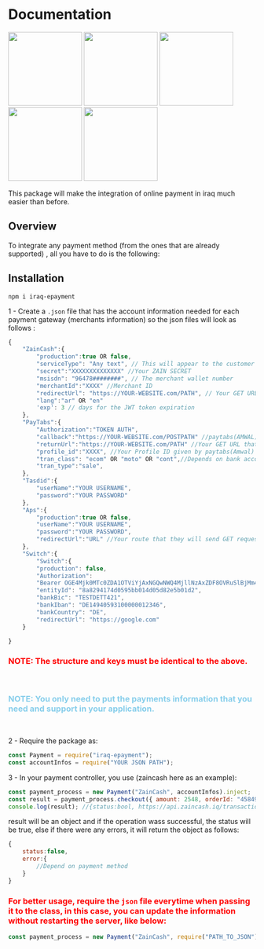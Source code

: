 # Documentation

<p float="left">
  <img src="https://i.ibb.co/X36LnW4/amwal-Logo.png" width="150" />
  <img src="https://i.ibb.co/30MpmJv/apsLogo.png" width="150" /> 
  <img src="https://i.ibb.co/3SrYdbj/zain-Cash-Logo-1.png" width="150" />
  <img src="https://i.ibb.co/42FBytV/switch-Logo.png" width="150" />
  <img src="https://i.ibb.co/mHcBNGq/Tasdid-Logo.png" width="150" />
</p>

This package will make the integration of online payment in iraq much easier than before.

## Overview

To integrate any payment method (from the ones that are already supported) , all you have to do is the following:

## Installation

```shell
npm i iraq-epayment
```

1 - Create a `.json` file that has the account information needed for each payment gateway (merchants information) so the json files will look as follows :

```javascript
{
    "ZainCash":{
        "production":true OR false,
        "serviceType": "Any text", // This will appear to the customer in the payment page.
        "secret":"XXXXXXXXXXXXXX" //Your ZAIN SECRET
        "msisdn": "96478########", // The merchant wallet number
        "merchantId":"XXXX" //Merchant ID
        "redirectUrl": "https://YOUR-WEBSITE.com/PATH", // Your GET URL that the customer will be redirected to after the payment
        "lang":"ar" OR "en"
        'exp': 3 // days for the JWT token expiration
    },
    "PayTabs":{
        "Authorization":"TOKEN AUTH",
        "callback":"https://YOUR-WEBSITE.com/POSTPATH" //paytabs(AMWAL) will send a POST request to that route after payment process with information about the transaction",
        "returnUrl":"https://YOUR-WEBSITE.com/PATH" //Your GET URL that the customer will be redirected to after the payment ,
        "profile_id":"XXXX", //Your Profile ID given by paytabs(Amwal)
        "tran_class": "ecom" OR "moto" OR "cont",//Depends on bank account type
        "tran_type":"sale",
    },
    "Tasdid":{
        "userName":"YOUR USERNAME",
        "password":"YOUR PASSWORD"
    },
    "Aps":{
        "production":true OR false,
        "userName":"YOUR USERNAME",
        "password":"YOUR PASSWORD",
        "redirectUrl":"URL" //Your route that they will send GET request to it.
    },
    "Switch":{
        "Switch":{
        "production": false,
        "Authorization":
        "Bearer OGE4Mjk0MTc0ZDA1OTViYjAxNGQwNWQ4MjllNzAxZDF8OVRuSlBjMm45aA==",
        "entityId": "8a8294174d0595bb014d05d82e5b01d2",
        "bankBic": "TESTDETT421",
        "bankIban": "DE14940593100000012346",
        "bankCountry": "DE",
        "redirectUrl": "https://google.com"
    }

}
```

### <span style='color:red'>NOTE: The structure and keys must be identical to the above.</span>

<br/>

### <span style='color:skyblue'>NOTE: You only need to put the payments information that you need and support in your application.</span>

<br/>

2 - Require the package as:

```javascript
const Payment = require("iraq-epayment");
const accountInfos = require("YOUR JSON PATH");
```

3 - In your payment controller, you use (zaincash here as an example):

```javascript
const payment_process = new Payment("ZainCash", accountInfos).inject;
const result = payment_process.checkout({ amount: 2548, orderId: "45849" });
console.log(result); //{status:bool, https://api.zaincash.iq/transaction/pay?id=xxxx,transactionId:'xxx',}
```

result will be an object and if the operation wass successful, the status will be true, else if there were any errors, it will return the object as follows:

```javascript
{
    status:false,
    error:{
        //Depend on payment method
    }
}
```

### <span style='color:red'>For better usage, require the `json` file everytime when passing it to the class, in this case, you can update the information without restarting the server, like below: </span>

```javascript
const payment_process = new Payment("ZainCash", require("PATH_TO_JSON")).inject;
```
